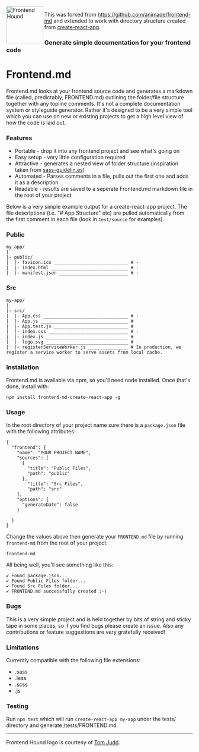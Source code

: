 <img alt="Frontend Hound" align="left" src="http://frontend-md.s3.amazonaws.com/frontend_Hound_00002.png" width="100px">

This was forked from https://github.com/animade/frontend-md and extended to work with directory structure created from [create-react-app](https://github.com/facebookincubator/create-react-app).

### Generate simple documentation for your frontend code


# Frontend.md

Frontend.md looks at your frontend source code and generates a markdown file (called, predictably, FRONTEND.md) outlining the folder/file structure together with any topline comments. It's not a complete documentation system or styleguide generator. Rather it's designed to be a very simple tool which you can use on new or existing projects to get a high level view of how the code is laid out.

### Features

- Portable - drop it into any frontend project and see what's going on
- Easy setup - very little configuration required
- Attractive - generates a nested view of folder structure (inspiration taken from [sass-guidelin.es](http://sass-guidelin.es))
- Automated - Parses comments in a file, pulls out the first one and adds it as a description
- Readable - results are saved to a seperate Frontend.md markdown file in the root of your project

Below is a very simple example output for a create-react-app project. The file descriptions (i.e. "# App Structure" etc) are pulled automatically from the first comment in each file (look in `test/source` for examples).

### Public

````
my-app/
|
|- public/
|  |- favicon.ico ____________________________ # -
|  |- index.html _____________________________ # -
|  |- manifest.json __________________________ # -
````

### Src

````
my-app/
|
|- src/
|  |- App.css ________________________________ # -
|  |- App.js _________________________________ #
|  |- App.test.js ____________________________ #
|  |- index.css ______________________________ # -
|  |- index.js _______________________________ #
|  |- logo.svg _______________________________ # -
|  |- registerServiceWorker.js _______________ # In production, we register a service worker to serve assets from local cache.
````

### Installation

Frontend.md is available via npm, so you'll need node installed. Once that's done, install with:  

````
npm install frontend-md-create-react-app -g
````

### Usage

In the root directory of your project name sure there is a `package.json` file with the following attributes:

````
{
  "frontend": {
    "name": "YOUR PROJECT NAME",
    "sources": [
      {
        "title": "Public Files",
        "path": "public"
      },
        "title": "Src Files",
        "path": "src"
    ],
    "options": {
      "generateDate": false
    }

  }
}
````

Change the values above then generate your `FRONTEND.md` file by running `frontend-md` from the root of your project:

````
frontend-md
````

All being well, you'll see something like this:

````
✔ Found package.json...
✔ Found Public Files folder...
✔ Found Src Files folder...
✔ FRONTEND.md successfully created :-)
````

### Bugs

This is a very simple project and is held together by bits of string and sticky tape in some places, so if you find bugs please create an issue. Also any contributions or feature suggestions are very gratefully received!

### Limitations

Currently compatible with the following file extensions:

- .sass
- .less
- .scss
- .js

### Testing

Run `npm test` which will run `create-react-app my-app` under the tests/ directory and generate /tests/FRONTEND.md.

---

Frontend Hound logo is courtesy of [Tom Judd](http://judd.land).
